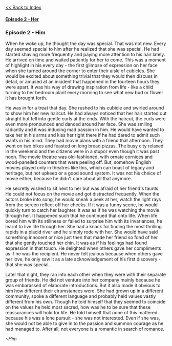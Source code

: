
[<<  Back to Index](index.md)


#### [Episode 2 - Her](her_2.md)


### Episode 2 - Him

When he woke up, he thought the day was special. That was not new. Every day seemed special to him after he realized that she was special. He had started shaving more frequently and paying more attention to his hair lately. He arrived on time and waited patiently for her to come. This was a moment of highlight in his every day -  the first glimpse of expression on her face when she turned around the corner to enter their aisle of cubicles. She would be excited about something trivial that they would then discuss in detail, or amused at an incident that happened in the fourteen hours they were apart. It was his way of drawing inspiration from life - like a child turning to her bedroom plant every morning to see what new bud or flower it has brought forth.

He was in for a treat that day. She rushed to his cubicle and swirled around to show him her new haircut. He had always noticed that her hair started out straight but fell into gentle curls at the ends. With the haircut, the curls were even more pronounced and danced around her face. She was smiling radiantly and it was inducing mad passion in him. He would have wanted to take her in his arms and kiss her right there if he had dared to admit such wants in his mind. They had movie plans with a friend that afternoon. They went on two bikes and feasted on long bread pizzas. The busy city relaxed in the weekend and the citizens were in a stupor even though it was past noon. The movie theatre was old-fashioned, with ornate cornices and wood-panelled counters that were peeling off. But, somehow English movies played only in theatres like this, which can boast of legacy and heritage, but not upkeep or a good sound system. It was not his choice of movie either, because he didn't care about all that anymore.

He secretly wished to sit next to her but was afraid of her friend's taunts. He could not focus on the movie and got distracted frequently. When the actors broke into song, he would sneak a peek at her, watch the light rays from the screen reflect off her cheeks. If it was a funny scene, he would quickly turn to catch her laughter. It was as if he was watching the movie through her. It happened such that he continued that onto life. When life bored him with its stillness or failed to surprise him with its invariances, he learnt to live life through her. She had a knack for finding the most thrilling rapids in a placid river and he simply rode with her. She would have said something innocent or nice just then that made her friend so fond of her that she gently touched her chin. It was as if his feelings had found expression in that touch. He delighted when others gave her compliments as if he was the recipient. He never felt jealous because when others gave her love, he only saw it as a late acknowledgement of his first discovery - that she was special. 

Later that night, they ran into each other when they were with their separate group of friends. He did not venture into her company mainly because he was embarassed of elaborate introductions. But it also made it obvious to him how different their cirumstances were. She had grown up in a different community, spoke a different language and probably held values vastly different from his own. Though he told himself that they seemed to coincide on the values he held most sacred, how was he to be sure that these reassurances will hold for life. He told himself that none of this mattered because his was a lone pursuit - she was not interested. Even if she was, she would not be able to give in to the passion and summon courage as he had managed to. After all, not everyone is a romantic in search of romance.  


_~Him_
